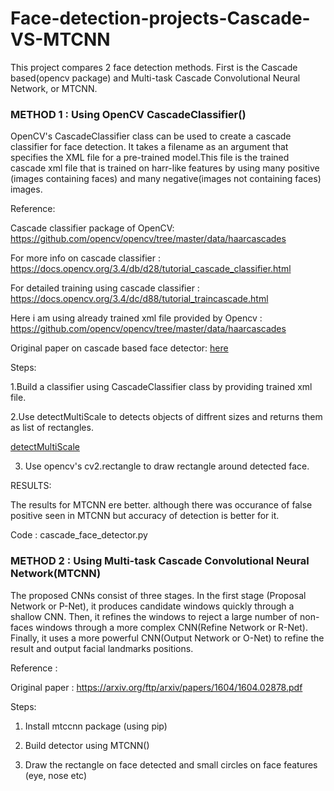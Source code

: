 # Face-detection-projects-Cascade-VS-MTCNN
This project compares 2 face detection methods. First is the Cascade based(opencv package) and Multi-task Cascade Convolutional Neural Network, or MTCNN.


### METHOD 1 : Using OpenCV CascadeClassifier()

OpenCV's CascadeClassifier class can be used to create a cascade classifier for face detection. It takes a filename as an argument that specifies the XML file for a pre-trained model.This file is the trained cascade xml file that is trained on harr-like features by using many positive (images containing faces) and many negative(images not containing faces)  images.

Reference: 

Cascade classifier package of OpenCV: https://github.com/opencv/opencv/tree/master/data/haarcascades

For more info on cascade classifier : https://docs.opencv.org/3.4/db/d28/tutorial_cascade_classifier.html

For detailed training using cascade classifier : https://docs.opencv.org/3.4/dc/d88/tutorial_traincascade.html

Here i am using already trained xml file provided by Opencv : https://github.com/opencv/opencv/tree/master/data/haarcascades

Original paper on cascade based face detector: [here](https://d1wqtxts1xzle7.cloudfront.net/49703040/Robust_Real-Time_Face_Detection20161018-7210-40857c.pdf?1476846089=&response-content-disposition=inline%3B+filename%3DRobust_Real-Time_Face_Detection.pdf&Expires=1593067287&Signature=GvwOMJshyPiLa5icS5ePDpVmOW4kC0MDBkN-7TfxtzenFinRaItYADwW-ih3zFl59VnX0UX1MBT-Qcn3B8JcXst~EqdkK77x93waPLCz2V-QhdfV6qvCUqVOSHWiEEHePT6iTYO-aYD--0pqUDz3UavH6m3nf53AuPsk4rpzjObfJRF-Q0ZhAL3OZM8Xh4LcKP2zPphWKoKpyb1GyDMxd6G9U4BEieKrJha7zFMte0NCG4U7yNh6Ry~m8Cuj9mm~G2qG1fwocCStnWvGShdm27dMR4nJ1ZfHRMiE-4DODTRluu5JkKDuXauAKeS9ErnSB2DoeuRCOhYP0QISbC-hvA__&Key-Pair-Id=APKAJLOHF5GGSLRBV4ZA)

Steps:

1.Build a classifier using CascadeClassifier class by providing trained xml file.

2.Use detectMultiScale to detects objects of diffrent sizes and returns them as list of rectangles.

[detectMultiScale](https://docs.opencv.org/2.4/modules/objdetect/doc/cascade_classification.html?highlight=detectmultiscale#cascadeclassifier-detectmultiscale)

3. Use opencv's cv2.rectangle to draw rectangle around detected face.


RESULTS:

The results for MTCNN ere better. although there was occurance of false positive seen in MTCNN but accuracy of detection is better for it.

Code : cascade_face_detector.py

### METHOD 2 : Using Multi-task Cascade Convolutional Neural Network(MTCNN)

The proposed CNNs consist of three stages. In the first stage (Proposal Network or P-Net), it produces candidate windows quickly through a shallow CNN. Then, it refines the windows to reject a large number of non-faces windows through a more complex CNN(Refine Network or R-Net).  Finally, it uses a more powerful CNN(Output Network or O-Net) to refine the result and output facial landmarks positions.


Reference : 

Original paper : https://arxiv.org/ftp/arxiv/papers/1604/1604.02878.pdf

Steps:

1. Install mtccnn package (using pip)

2. Build detector using MTCNN()

3. Draw the rectangle on face detected and small circles on face features (eye, nose etc)

















